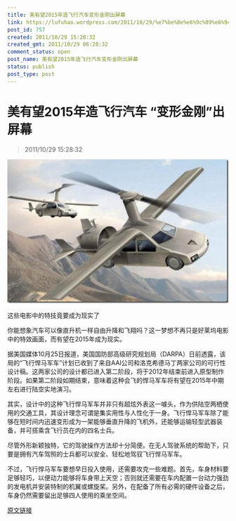 ```yaml
---
title: 美有望2015年造飞行汽车变形金刚出屏幕
link: https://lufuhao.wordpress.com/2011/10/29/%e7%be%8e%e6%9c%89%e6%9c%9b2015%e5%b9%b4%e9%80%a0%e9%a3%9e%e8%a1%8c%e6%b1%bd%e8%bd%a6-%e5%8f%98%e5%bd%a2%e9%87%91%e5%88%9a%e5%87%ba%e5%b1%8f%e5%b9%95/
post_id: 757
created: 2011/10/29 15:28:32
created_gmt: 2011/10/29 06:28:32
comment_status: open
post_name: 美有望2015年造飞行汽车变形金刚出屏幕
status: publish
post_type: post
---
```


# 美有望2015年造飞行汽车 “变形金刚”出屏幕

> 2011/10/29 15:28:32

 

![20111029-152832-0001](/assets/images/20111029-152832-0001.jpg)

这些电影中的特技竟要成为现实了 

你能想象汽车可以像直升机一样自由升降和飞翔吗？这一梦想不再只是好莱坞电影中的特效画面，而有望在2015年成为现实。 

据美国媒体10月25日报道，美国国防部高级研究规划局（DARPA）日前透露，该局的“飞行悍马军车”计划已收到了来自AAI公司和洛克希德马丁两家公司的可行性设计稿。这两家公司的设计都已进入第二阶段，将于2012年结束前进入原型制作阶段。如果第二阶段如期结束，意味着这种会飞的悍马军车将有望在2015年中期左右进行陆空实地演习。 

其实，设计中的这种飞行悍马军车并非只有超炫外表这一噱头，作为供陆空两栖使用的交通工具，其设计理念可谓是集实用性与人性化于一身。飞行悍马军车除了能够在短时间内迅速变形成为一架能够垂直升降的飞机外，还能够运输轻型武器装备，并可搭乘含飞行员在内的四名士兵。 

尽管外形新颖独特，它的驾驶操作方法却十分简便。在无人驾驶系统的帮助下，只要是拥有汽车驾照的士兵都可以安全、轻松地驾驭飞行悍马军车。 

不过，飞行悍马军车要想早日投入使用，还需要攻克一些难题。首先，车身材料要足够轻巧，以便动力能够将车身带上天空；否则就还需要在车内配置一台动力强劲的发电机并安装特制的机翼或螺旋桨。另外，在配备了所有必需的硬件设备之后，车身仍然需要留出足够四人使用的乘坐空间。 

[原文链接](http://www.firstxw.com/viewarticle.aspx?id=76269)
